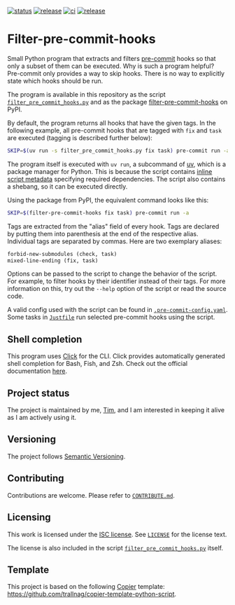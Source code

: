 [![status](https://img.shields.io/badge/status-active-brightgreen)](#project-status)
[![release](https://img.shields.io/github/v/release/trallnag/filter-pre-commit-hooks)](https://github.com/trallnag/filter-pre-commit-hooks/releases)
[![ci](https://img.shields.io/github/actions/workflow/status/trallnag/filter-pre-commit-hooks/ci.yaml?label=ci)](https://github.com/trallnag/filter-pre-commit-hooks/actions/workflows/ci.yaml)
[![release](https://img.shields.io/github/actions/workflow/status/trallnag/filter-pre-commit-hooks/release.yaml?label=release)](https://github.com/trallnag/filter-pre-commit-hooks/actions/workflows/release.yaml)

# Filter-pre-commit-hooks

Small Python program that extracts and filters
[pre-commit](https://pre-commit.com/) hooks so that only a subset of them can be
executed. Why is such a program helpful? Pre-commit only provides a way to skip
hooks. There is no way to explicitly state which hooks should be run.

The program is available in this repository as the script
[`filter_pre_commit_hooks.py`](./src/filter_pre_commit_hooks/filter_pre_commit_hooks.py)
and as the package
[filter-pre-commit-hooks](https://pypi.org/project/filter-pre-commit-hooks/) on
PyPI.

By default, the program returns all hooks that have the given tags. In the
following example, all pre-commit hooks that are tagged with `fix` and `task`
are executed (tagging is described further below):

```sh
SKIP=$(uv run -s filter_pre_commit_hooks.py fix task) pre-commit run -a
```

The program itself is executed with `uv run`, a subcommand of
[uv](https://docs.astral.sh/), which is a package manager for Python. This is
because the script contains
[inline script metadata](https://packaging.python.org/en/latest/specifications/inline-script-metadata/#inline-script-metadata)
specifying required dependencies. The script also contains a shebang, so it can
be executed directly.

Using the package from PyPI, the equivalent command looks like this:

```sh
SKIP=$(filter-pre-commit-hooks fix task) pre-commit run -a
```

Tags are extracted from the "alias" field of every hook. Tags are declared by
putting them into parenthesis at the end of the respective alias. Individual
tags are separated by commas. Here are two exemplary aliases:

```txt
forbid-new-submodules (check, task)
mixed-line-ending (fix, task)
```

Options can be passed to the script to change the behavior of the script. For
example, to filter hooks by their identifier instead of their tags. For more
information on this, try out the `--help` option of the script or read the
source code.

A valid config used with the script can be found in
[`.pre-commit-config.yaml`](./.pre-commit-config.yaml). Some tasks in
[`Justfile`](./Justfile) run selected pre-commit hooks using the script.

## Shell completion

This program uses [Click](https://click.palletsprojects.com/en/stable/) for the
CLI. Click provides automatically generated shell completion for Bash, Fish, and
Zsh. Check out the official documentation
[here](https://click.palletsprojects.com/en/stable/shell-completion/).

## Project status

The project is maintained by me, [Tim](https://github.com/trallnag), and I am
interested in keeping it alive as I am actively using it.

## Versioning

The project follows [Semantic Versioning](https://semver.org/).

## Contributing

Contributions are welcome. Please refer to [`CONTRIBUTE.md`](./CONTRIBUTE.md).

## Licensing

This work is licensed under the
[ISC license](https://en.wikipedia.org/wiki/ISC_license). See
[`LICENSE`](./LICENSE) for the license text.

The license is also included in the script
[`filter_pre_commit_hooks.py`](./src/filter_pre_commit_hooks/filter_pre_commit_hooks.py)
itself.

## Template

This project is based on the following
[Copier](https://copier.readthedocs.io/en/stable/) template:
<https://github.com/trallnag/copier-template-python-script>.
